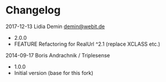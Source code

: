 Changelog
=========

2017-12-13 Lidia Demin <demin@webit.de>

  * 2.0.0
  * FEATURE Refactoring for RealUrl ^2.1 (replace XCLASS etc.)

2014-09-17 Boris Andrachnik / Triplesense

  * 1.0.0
  * Initial version (base for this fork)